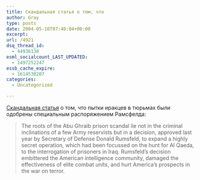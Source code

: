 ```yaml
---
title: Скандальная статья о том, что
author: Gray
type: posts
date: 2004-05-16T07:40:04+00:00
excerpt:
url: /4921
dsq_thread_id:
  - 44936138
esml_socialcount_LAST_UPDATED:
  - 1497252247
essb_cache_expire:
  - 1614530207
categories:
  - Uncategorized

---
```








<a href="http://newyorker.com/fact/content/?040524fa_fact" target="_blank">Скандальная статья</a> о том, что пытки иракцев в тюрьмах были одобрены специальным распоряжением Рамсфелда:

> The roots of the Abu Ghraib prison scandal lie not in the criminal inclinations of a few Army reservists but in a decision, approved last year by Secretary of Defense Donald Rumsfeld, to expand a highly secret operation, which had been focussed on the hunt for Al Qaeda, to the interrogation of prisoners in Iraq. Rumsfeld&rsquo;s decision embittered the American intelligence community, damaged the effectiveness of elite combat units, and hurt America&rsquo;s prospects in the war on terror.